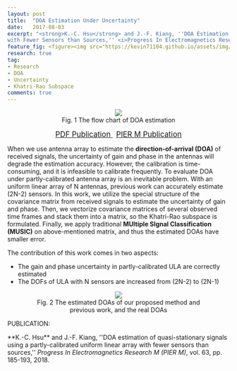 ```yaml
---
layout: post
title:  "DOA Estimation Under Uncertainty"
date:   2017-08-03
excerpt: "<strong>K.-C. Hsu</strong> and J.-F. Kiang, ''DOA Estimation of Quasi-Stationary Signals Using a Partly-Calibrated Uniform Linear Array
with Fewer Sensors than Sources,'' <i>Progress In Electromagnetics Research M (PIER M)</i>, vol. 63, pp. 185-193, 2018."
feature_fig: <figure><img src="https://kevin71104.github.io/assets/img/DOA_UNCERTAINTY/Estimation_Compare.jpg"></figure>
research: true
tag:
- Research
- DOA
- Uncertainty
- Khatri-Rao Subspace
comments: true
---
```

<center>
<figure>
	<img src="{{site.url}}/assets/img/DOA_UNCERTAINTY/flow_chart.jpg">
	<figcaption>Fig. 1 The flow chart of DOA estimation</figcaption>
</figure>
</center>

<center>
	<a href="{{site.url}}/assets/document/DOA_UNCERTAINTY.pdf" target="_blank" class="btn btn-danger">
		<span style="font-size: 120%;">
		PDF Publication
		</span>
	</a>
	&nbsp;
	<a href="http://www.jpier.org/PIERM/pier.php?paper=17080306" target="_blank" class="btn btn-warning">
		<span style="font-size: 120%;">
		PIER M Publication
		</span>
	</a>
</center>

When we use antenna array to estimate the **direction-of-arrival (DOA)** of received signals, 
the uncertainty of gain and phase in the antennas will degrade the estimation accuracy.
However, the calibration is time-consuming, and it is infeasible to calibrate frequently.
To evaluate DOA under partly-calibrated antenna array is an inevitable problem.
With an uniform linear array of N antennas, previous work can accurately estimate (2N-2) sensors.
In this work, we utilize the special structure of the covariance matrix from received signals to estimate the uncertainty of gain and phase.
Then, we vectorize covariance matrices of several observed time frames and stack them into a matrix, 
so the Khatri-Rao subspace is formulated.
Finally, we apply traditional **MUltiple SIgnal Classification (MUSIC)** on above-mentioned matrix, 
and thus the estimated DOAs have smaller error.

The contribution of this work comes in two aspects:
- The gain and phase uncertainty in partly-calibrated ULA are correctly estimated
- The DOFs of ULA with N sensors are increased from (2N-2) to (2N-1)

<center>
<figure>
	<img src="{{site.url}}/assets/img/DOA_UNCERTAINTY/Estimation_Compare.jpg">
	<figcaption>Fig. 2 The estimated DOAs of our proposed method and previous work, and the real DOAs</figcaption>
</figure>
</center>

<p class="double_underline">PUBLICATION:</p>
**K.-C. Hsu** and J.-F. Kiang, 
''DOA estimation of quasi-stationary signals using a partly-calibrated uniform linear array
with fewer sensors than sources,'' 
<i>Progress In Electromagnetics Research M (PIER M)</i>, vol. 63, pp. 185-193, 2018.


